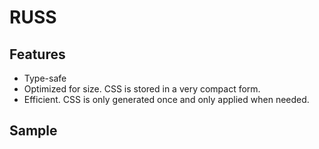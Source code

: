 # RUSS

## Features

- Type-safe
- Optimized for size. CSS is stored in a very compact form.
- Efficient. CSS is only generated once and only applied when needed.

## Sample

```rust

```
